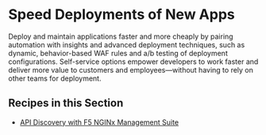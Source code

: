 # Speed Deployments of New Apps

Deploy and maintain applications faster and more cheaply by pairing automation with insights and advanced deployment techniques, such as dynamic, behavior-based WAF rules and a/b testing of deployment configurations.
Self-service options empower developers to work faster and deliver more value to customers and employees—without having to rely on other teams for deployment.

## Recipes in this Section
* [API Discovery with F5 NGINx Management Suite](deploy-api-to-f5-nginx-management-suite)
